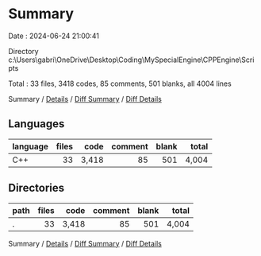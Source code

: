 # Summary

Date : 2024-06-24 21:00:41

Directory c:\\Users\\gabri\\OneDrive\\Desktop\\Coding\\MySpecialEngine\\CPPEngine\\Scripts

Total : 33 files,  3418 codes, 85 comments, 501 blanks, all 4004 lines

Summary / [Details](details.md) / [Diff Summary](diff.md) / [Diff Details](diff-details.md)

## Languages
| language | files | code | comment | blank | total |
| :--- | ---: | ---: | ---: | ---: | ---: |
| C++ | 33 | 3,418 | 85 | 501 | 4,004 |

## Directories
| path | files | code | comment | blank | total |
| :--- | ---: | ---: | ---: | ---: | ---: |
| . | 33 | 3,418 | 85 | 501 | 4,004 |

Summary / [Details](details.md) / [Diff Summary](diff.md) / [Diff Details](diff-details.md)